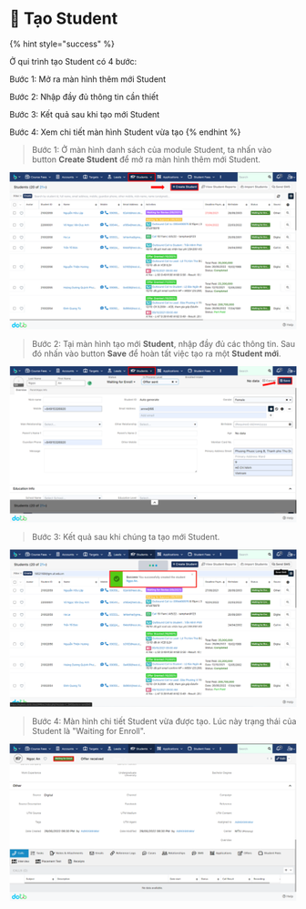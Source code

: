 # 🎯 Tạo Student

{% hint style="success" %}


Ở qui trình tạo Student có 4 bước:

Bước 1: Mở ra màn hình thêm mới Student

Bước 2: Nhập đầy đủ thông tin cần thiết

Bước 3: Kết quả sau khi tạo mới Student

Bước 4: Xem chi tiết màn hình Student vừa tạo
{% endhint %}

> Bước 1:  Ở màn hình danh sách của module Student, ta nhấn vào button **Create Student** để mở ra màn hình thêm mới Student.

![Màn hình danh sách Student](<../../.gitbook/assets/image (110).png>)

> Bước 2: Tại màn hình tạo mới **Student**, nhập đầy đủ các thông tin. Sau đó nhấn vào button **Save** để hoàn tất việc tạo ra một **Student mới**.

![Màn hình tạo mới](<../../.gitbook/assets/image (116).png>)

> Bước 3: Kết quả sau khi chúng ta tạo mới Student.

![Kết quả](<../../.gitbook/assets/image (114).png>)

> Bước 4: Màn hình chi tiết Student vừa được tạo. Lúc này trạng thái của Student là "Waiting for Enroll".

![Màn hình chi tiết](<../../.gitbook/assets/image (112).png>)
